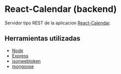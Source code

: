 # React-Calendar (backend)

Servidor tipo REST de la aplicacion [React-Calendar](https://github.com/raulxiloj/RCal-Frontend).


## Herramientas utilizadas

* [Node](https://nodejs.org/es/)
* [Express](https://www.npmjs.com/package/express)
* [jsonwebtoken](https://jwt.io/)
* [mongoose](https://mongoosejs.com/)